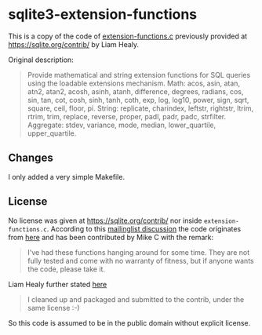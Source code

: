 # sqlite3-extension-functions

This is a copy of the code of [extension-functions.c][1] previously provided at https://sqlite.org/contrib/ by Liam Healy.

Original description:

> Provide mathematical and string extension functions for SQL queries using the loadable extensions mechanism. Math: acos, asin, atan, atn2, atan2, acosh, asinh, atanh, difference, degrees, radians, cos, sin, tan, cot, cosh, sinh, tanh, coth, exp, log, log10, power, sign, sqrt, square, ceil, floor, pi. String: replicate, charindex, leftstr, rightstr, ltrim, rtrim, trim, replace, reverse, proper, padl, padr, padc, strfilter. Aggregate: stdev, variance, mode, median, lower_quartile, upper_quartile.

## Changes

I only added a very simple Makefile.

## License

No license was given at https://sqlite.org/contrib/ nor inside `extension-functions.c`.
According to this [mailinglist discussion][2] the code originates from [here][3] and has been contributed by Mike C with the remark:
> I've had these functions hanging around for some time.  They are not fully
tested and come with no warranty of fitness, but if anyone wants the code,
please take it.

Liam Healy further stated [here][3]
> I cleaned up and packaged and submitted to the contrib, under the same license :-)

So this code is assumed to be in the public domain without explicit license.

[1]: https://sqlite.org/contrib//download/extension-functions.c?get=25
[2]: https://lhealy.livejournal.com/8093.html
[3]: https://www.mail-archive.com/sqlite-users@mailinglists.sqlite.org/msg21791.html

